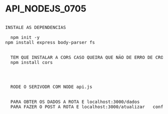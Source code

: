 # API_NODEJS_0705
<PRE>

INSTALE AS DEPENDENCIAS

  npm init -y
npm install express body-parser fs


  TEM QUE INSTALAR A CORS CASO QUEIRA QUE NÃO DE ERRO DE CROSS ORIGEM
  npm install cors


</PRE>

<PRE>

  RODE O SERIVODR COM NODE api.js 


  PARA OBTER OS DADOS A ROTA E localhost:3000/dados
  PARA FAZER O POST A ROTA E localhost:3000/atualizar   conforme esta no html
</PRE>
